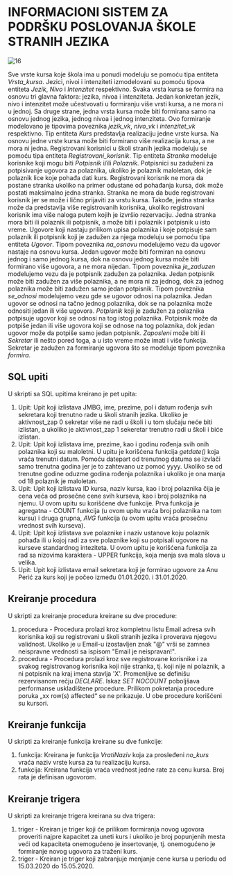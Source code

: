 # INFORMACIONI SISTEM ZA PODRŠKU POSLOVANJA ŠKOLE STRANIH JEZIKA
![16](https://user-images.githubusercontent.com/61964257/145106106-75f21903-46ea-4974-84a2-75fdcbe344f2.PNG)

Sve vrste kursa koje škola ima u ponudi modeluju se pomoću tipa entiteta *Vrsta_kursa*. Jezici, nivoi i intenziteti izmodelovani su pomoću tipova entiteta *Jezik*, *Nivo* i *Intenzitet* respektivno. Svaka vrsta kursa se formira na osnovu tri glavna faktora: jezika, nivoa i intenziteta. Jedan konkretan jezik, nivo i intenzitet može učestvovati u formiranju više vrsti kursa, a ne mora ni u jednoj. Sa druge strane, jedna vrsta kursa može biti formirana samo na osnovu jednog jezika, jednog nivoa i jednog intenziteta. Ovo formiranje modelovano je tipovima poveznika *jezik_vk*, *nivo_vk* i *intenzitet_vk* respektivno. Tip entiteta *Kurs* predstavlja realizaciju jedne vrste kursa. Na osnovu jedne vrste kursa može biti formirano više realizacija kursa, a ne mora ni jedna. Registrovani korisnici u školi stranih jezika modeluju se pomoću tipa entiteta *Registrovani_korisnik*. Tip entiteta *Stranka* modeluje korisnike koji mogu biti *Potpisnik* i/ili *Polaznik*. Potpisnici su zaduženi za potpisivanje ugovora za polaznika, ukoliko je polaznik maloletan, dok je polaznik lice koje pohađa dati kurs. Registrovani korisnik ne mora da postane
stranka ukoliko na primer odustane od pohađanja kursa, dok može postati maksimalno jedna stranka. Stranka ne mora da bude registrovani korisnik jer se može i lično prijaviti za vrstu kursa. Takođe, jedna stranka može da predstavlja više registrovanih korisnika, ukoliko registrovani korisnik ima više naloga putem kojih je izvršio rezervaciju. Jedna stranka mora biti ili polaznik ili potpisnik, a može biti i polaznik i potpisnik u isto vreme. Ugovore koji nastaju prilikom upisa polaznika i koje potpisuje sam polaznik ili potpisnik koji je zadužen za njega modeluju se pomoću tipa entiteta *Ugovor*. Tipom poveznika *na_osnovu* modelujemo vezu da ugovor nastaje na osnovu kursa. Jedan ugovor može biti formiran na osnovu jednog i samo jednog kursa, dok na osnovu jednog kursa može biti formirano više ugovora, a ne mora nijedan. Tipom poveznika *je_zaduzen* modelujemo vezu da je potpisnik zadužen za polaznika. Jedan potpisnik može biti zadužen za više polaznika, a ne mora ni za jednog, dok za jednog polaznika može biti zadužen samo jedan potpisnik. Tipom poveznika *se_odnosi* modelujemo vezu gde se ugovor odnosi na polaznika. Jedan ugovor se odnosi na tačno jednog polaznika, dok se na polaznika može odnositi jedan ili više ugovora. *Potpisnik* koji je zadužen za polaznika potpisuje ugovor koji se odnosi na tog istog polaznika. Potpisnik može da potpiše jedan ili više ugovora koji se odnose na tog polaznika, dok jedan ugovor može da potpiše samo jedan potpisnik. *Zaposleni* može biti ili *Sekretar* ili nešto pored toga, a u isto vreme može imati i više funkcija. Sekretar je zadužen za formiranje ugovora što se modeluje tipom poveznika *formira*.

## SQL upiti
U skripti sa SQL upitima kreirano je pet upita:
1. Upit: Upit koji izlistava JMBG, ime, prezime, pol i datum rođenja svih sekretara koji trenutno rade u školi stranih jezika. Ukoliko je aktivnost_zap 0 sekretar više ne radi u školi i u tom slučaju neće biti izlistan, a ukoliko je aktivnost_zap 1 sekeretar trenutno radi u školi i biće izlistan.
2. Upit: Upit koji izlistava ime, prezime, kao i godinu rođenja svih onih polaznika koji su maloletni. U upitu je korišćena funkcija *getdate()* koja vraća trenutni datum. Pomoću datepart od trenutnog datuma se izvlači samo trenutna godina jer je to zahtevano uz pomoć yyyy. Ukoliko se od trenutne godine oduzme godina rođenja polaznika i ukoliko je ona manja od 18 polaznik je maloletan.
3. Upit: Upit koji izlistava ID kursa, naziv kursa, kao i broj polaznika čija je cena veća od prosečne cene svih kurseva, kao i broj polaznika na njemu. U ovom upitu su korišćene dve funkcije. Prva funkcija je agregatna - COUNT funkcija (u ovom upitu vraća broj polaznika na tom kursu) i druga grupna, *AVG* funkcija (u ovom upitu vraća prosečnu vrednost svih kurseva).
4. Upit: Upit koji izlistava sve polaznike i naziv ustanove koju polaznik pohađa ili u kojoj radi za sve polaznike koji su potpisali ugovore na kurseve standardnog inteziteta. U ovom upitu je korišćena funkcija za rad sa nizovima karaktera - UPPER funkcija, koja menja sva mala slova u velika.
5. Upit: Upit koji izlistava email sekretara koji je formirao ugovore za Anu Perić za kurs koji je počeo između 01.01.2020. i 31.01.2020.

## Kreiranje procedura
U skripti za kreiranje procedura kreirane su dve procedure:
1. procedura - Procedura prolazi kroz kompletnu listu Email adresa svih korisnika koji su registrovani u školi stranih jezika i proverava njegovu validnost. Ukoliko je u Email-u izostavljen znak "@" vrši se zamnea neispravne vrednosti sa ispisom "Email je neispravan!".
2. procedura - Procedura prolazi kroz sve registrovane korisnike i za svakog registrovanog korisnika koji nije stranka, tj. koji nije ni polaznik, a ni potpisnik na kraj imena stavlja 'X'. Promenljive se definišu rezervisanom rečju *DECLARE*. Iskaz *SET NOCOUNT* poboljšava performanse uskladištene procedure. Prilikom pokretanja procedure poruka „xx row(s) affected“ se ne prikazuje.
U obe procedure korišćeni su kursori.

## Kreiranje funkcija
U skripti za kreiranje funkcija kreirane su dve funkcije:
1. funkcija: Kreirana je funkcija *VratiNaziv* koja za prosleđeni *no_kurs* vraća naziv vrste kursa za tu realizaciju kursa.
2. funkcija: Kreirana funkcija vraća vrednost jedne rate za cenu kursa. Broj rata je definisan ugovorom.

## Kreiranje trigera
U skripti za kreiranje trigera kreirana su dva trigera:
1. triger - Kreiran je triger koji će prilikom formiranja novog ugovora proveriti najpre kapacitet za uneti kurs i ukoliko je broj popunjenih mesta veći od kapaciteta onemogućeno je insertovanje, tj. onemogućeno je formiranje novog ugovora za traženi kurs.
2. triger - Kreiran je triger koji zabranjuje menjanje cene kursa u periodu od 15.03.2020 do 15.05.2020.
